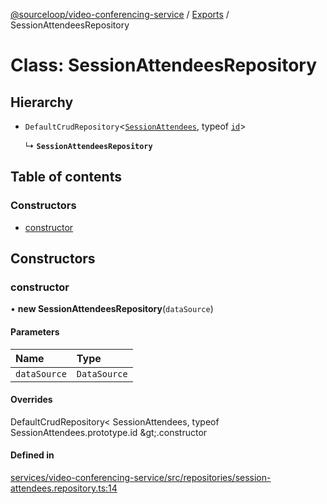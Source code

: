 [@sourceloop/video-conferencing-service](../README.md) / [Exports](../modules.md) / SessionAttendeesRepository

# Class: SessionAttendeesRepository

## Hierarchy

- `DefaultCrudRepository`<[`SessionAttendees`](SessionAttendees.md), typeof [`id`](SessionAttendees.md#id)\>

  ↳ **`SessionAttendeesRepository`**

## Table of contents

### Constructors

- [constructor](SessionAttendeesRepository.md#constructor)

## Constructors

### constructor

• **new SessionAttendeesRepository**(`dataSource`)

#### Parameters

| Name | Type |
| :------ | :------ |
| `dataSource` | `DataSource` |

#### Overrides

DefaultCrudRepository&lt;
  SessionAttendees,
  typeof SessionAttendees.prototype.id
\&gt;.constructor

#### Defined in

[services/video-conferencing-service/src/repositories/session-attendees.repository.ts:14](https://github.com/codeweb05/repo1/blob/a4cf318/services/video-conferencing-service/src/repositories/session-attendees.repository.ts#L14)
